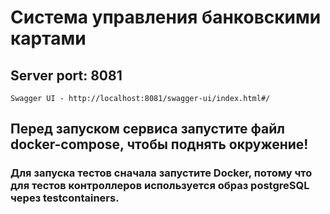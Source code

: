 # Система управления банковскими картами

<h2>Server port: 8081</h2>

    Swagger UI - http://localhost:8081/swagger-ui/index.html#/
<h2>Перед запуском сервиса запустите файл docker-compose, чтобы поднять окружение!</h2>

<h3>Для запуска тестов сначала запустите Docker, потому что для тестов контроллеров 
используется образ postgreSQL через testcontainers.</h3>
  

